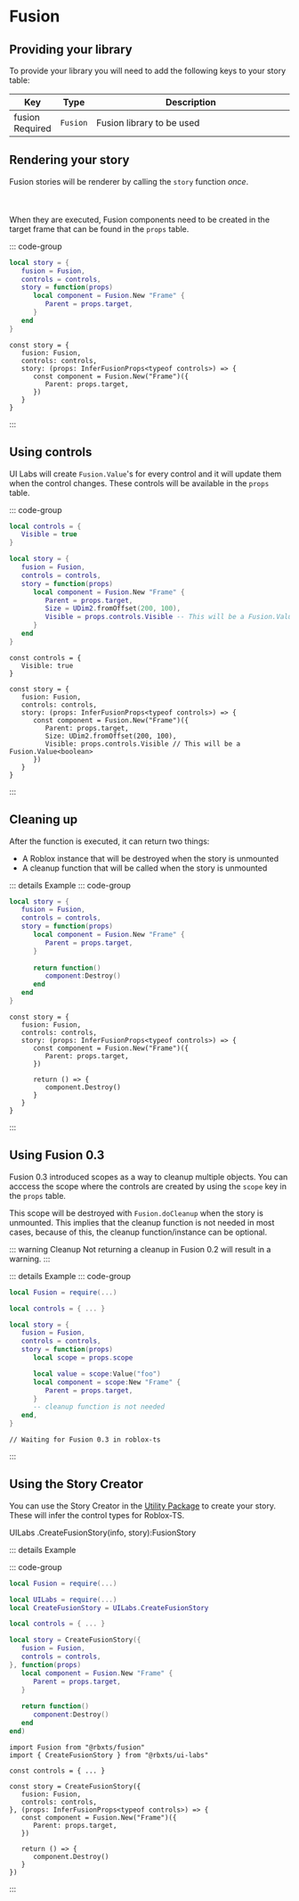 # Fusion


## Providing your library

To provide your library you will need to add the following keys to your story table:

<table>
   <thead> 
      <tr>
         <th>Key</th>
         <th>Type</th>
         <th width="100%">Description</th>
      </tr>
   </thead>
   <tbody>
      <tr>
         <td><span class="nowrap"> fusion &nbsp; <span class="props-table-required">Required</span> </span></td>
         <td><code>Fusion</code></td>
         <td>Fusion library to be used</td>
      </tr>
   </tbody>
</table>


## Rendering your story

Fusion stories will be renderer by calling the `story` function *once*.<br></br><br></br>
When they are executed, Fusion components need to be created in the target frame that can be found in the `props` table.


::: code-group
 
```lua [Luau] {4-8}
local story = {
   fusion = Fusion,
   controls = controls,
   story = function(props)
      local component = Fusion.New "Frame" {
         Parent = props.target,
      }
   end
}
```
 
```tsx [Roblox-TS] {4-8}
const story = {
   fusion: Fusion,
   controls: controls,
   story: (props: InferFusionProps<typeof controls>) => {
      const component = Fusion.New("Frame")({
         Parent: props.target,
      })
   }
}
```

:::

## Using controls

UI Labs will create `Fusion.Value`'s for every control and it will update them when the control changes. These controls will be available in the `props` table.

::: code-group
 
```lua [Luau] {12}
local controls = {
   Visible = true
}

local story = {
   fusion = Fusion,
   controls = controls,
   story = function(props)
      local component = Fusion.New "Frame" {
         Parent = props.target,
         Size = UDim2.fromOffset(200, 100),
         Visible = props.controls.Visible -- This will be a Fusion.Value<boolean>
      }
   end
}
```
 
```tsx [Roblox-TS] {12}
const controls = {
   Visible: true
}

const story = {
   fusion: Fusion,
   controls: controls,
   story: (props: InferFusionProps<typeof controls>) => {
      const component = Fusion.New("Frame")({
         Parent: props.target,
         Size: UDim2.fromOffset(200, 100),
         Visible: props.controls.Visible // This will be a Fusion.Value<boolean>
      })
   }
}
```

:::

## Cleaning up
 
After the function is executed, it can return two things:

-   A Roblox instance that will be destroyed when the story is unmounted
-   A cleanup function that will be called when the story is unmounted


::: details Example
::: code-group
 
```lua [Luau] {9-11}
local story = {
   fusion = Fusion,
   controls = controls,
   story = function(props)
      local component = Fusion.New "Frame" {
         Parent = props.target,
      }
      
      return function()
         component:Destroy()
      end
   end
}
```
 
```tsx [Roblox-TS] {9-11}
const story = {
   fusion: Fusion,
   controls: controls,
   story: (props: InferFusionProps<typeof controls>) => {
      const component = Fusion.New("Frame")({
         Parent: props.target,
      })
      
      return () => {
         component.Destroy()
      }
   }
}
```

:::

## Using Fusion 0.3

Fusion 0.3 introduced scopes as a way to cleanup multiple objects. You can acccess the scope where the controls are created by using the `scope` key in the `props` table.

This scope will be destroyed with `Fusion.doCleanup` when the story is unmounted. This implies that the cleanup function is not needed in most cases, because of this, the cleanup function/instance can be optional.


::: warning Cleanup
Not returning a cleanup in <span class="item-description">Fusion 0.2</span> will result in a warning.
:::


::: details Example
::: code-group
 
```lua [Luau] {9}
local Fusion = require(...)

local controls = { ... }

local story = { 
   fusion = Fusion,
   controls = controls,
   story = function(props)
      local scope = props.scope

      local value = scope:Value("foo")
      local component = scope:New "Frame" {
         Parent = props.target,
      }
      -- cleanup function is not needed
   end,
}
```
 
```tsx [Roblox-TS] {12-14}
// Waiting for Fusion 0.3 in roblox-ts
```
:::

## Using the Story Creator

You can use the Story Creator in the [Utility Package](/docs/installation.md#installing-the-utility-package) to create your story. These will infer the control types for Roblox-TS.

<span class="type-declaration"><span class="type-namespace">UILabs</span>
<span class="type-name">.</span><span class="type-function-name">CreateFusionStory</span>(<span class="type-name">info</span>,
<span class="type-name">story</span>)<span class="type-name">:</span><span class="type-highlight">FusionStory</span></span>

::: details Example

::: code-group
 
```lua [Luau]
local Fusion = require(...)

local UILabs = require(...)
local CreateFusionStory = UILabs.CreateFusionStory

local controls = { ... }

local story = CreateFusionStory({ 
   fusion = Fusion,
   controls = controls,
}, function(props)
   local component = Fusion.New "Frame" {
      Parent = props.target,
   }
   
   return function()
      component:Destroy()
   end
end)
```
 
```tsx [Roblox-TS]
import Fusion from "@rbxts/fusion"
import { CreateFusionStory } from "@rbxts/ui-labs"

const controls = { ... }

const story = CreateFusionStory({
   fusion: Fusion,
   controls: controls,
}, (props: InferFusionProps<typeof controls>) => {
   const component = Fusion.New("Frame")({
      Parent: props.target,
   })
   
   return () => {
      component.Destroy()
   }
})

```

:::
